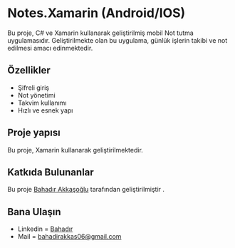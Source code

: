 # Notes.Xamarin (Android/IOS)

Bu proje, C# ve Xamarin kullanarak geliştirilmiş mobil Not tutma uygulamasıdır. Geliştirilmekte olan bu uygulama, günlük işlerin takibi ve not edilmesi amacı edinmektedir.

## Özellikler
- Şifreli giriş
- Not yönetimi
- Takvim kullanımı
- Hızlı ve esnek yapı

## Proje yapısı
Bu proje, Xamarin kullanarak geliştirilmektedir.

## Katkıda Bulunanlar
Bu proje [Bahadır Akkaşoğlu](https://github.com/18bahadir06) tarafından geliştirilmiştir .

## Bana Ulaşın

- Linkedin = [Bahadır](https://www.linkedin.com/in/bahad%C4%B1r-akka%C5%9Fo%C4%9Flu-b9b1b1233)
- Mail     = bahadirakkas06@gmail.com 

